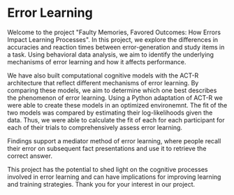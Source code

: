 # Error Learning

Welcome to the project "Faulty Memories, Favored Outcomes: How Errors Impact Learning Processes". In this project, we explore the differences in accuracies and reaction times between error-generation and study items in a task. Using behavioral data analysis, we aim to identify the underlying mechanisms of error learning and how it affects performance.

We have also built computational cognitive models with the ACT-R architecture that reflect different mechanisms of error learning. By comparing these models, we aim to determine which one best describes the phenomenon of error learning.
Using a Python adaptation of ACT-R we were able to create these models in an optimized environemnt. The fit of the two models was compared by estimating their log-likelihoods given the data. Thus, we were able to calculate the fit of each for each participant for each of their trials to comprehensively assess error learning.

Findings support a mediator method of error learning, where people recall their error on subsequent fact presentations and use it to retrieve the correct answer.

This project has the potential to shed light on the cognitive processes involved in error learning and can have implications for improving learning and training strategies. Thank you for your interest in our project.
